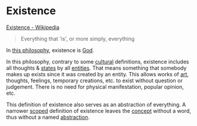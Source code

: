 # Existence

<a href="https://en.wikipedia.org/wiki/Existence" target="_blank">Existence - Wikipedia</a>

> Everything that 'is', or more simply, everything

In [this philosophy](./this-philosophy.md), existence is [God](./god.md).

In this philosophy, contrary to some [cultural](./culture.md) definitions, existence includes all thoughts & [states](./state.md) by all [entities](./entity.md). That means something that somebody makes up exists since it was created by an entity. This allows works of [art](./art.md), thoughts, feelings, temporary creations, etc. to exist without question or judgement. There is no need for physical manifestation, popular opinion, etc.

This definition of existence also serves as an abstraction of everything. A narrower [scoped](./scope.md) definition of existence leaves the [concept](./concept.md) without a word, thus without a named [abstraction](./abstraction.md).
